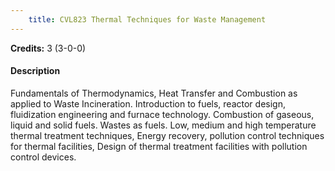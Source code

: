 ```yaml
---
    title: CVL823 Thermal Techniques for Waste Management
---
```

**Credits:** 3 (3-0-0)



#### Description 
Fundamentals of Thermodynamics, Heat Transfer and Combustion as applied to Waste Incineration. Introduction to fuels, reactor design, fluidization engineering and furnace technology. Combustion of gaseous, liquid and solid fuels. Wastes as fuels. Low, medium and high temperature thermal treatment techniques, Energy recovery, pollution control techniques for thermal facilities, Design of thermal treatment facilities with pollution control devices.